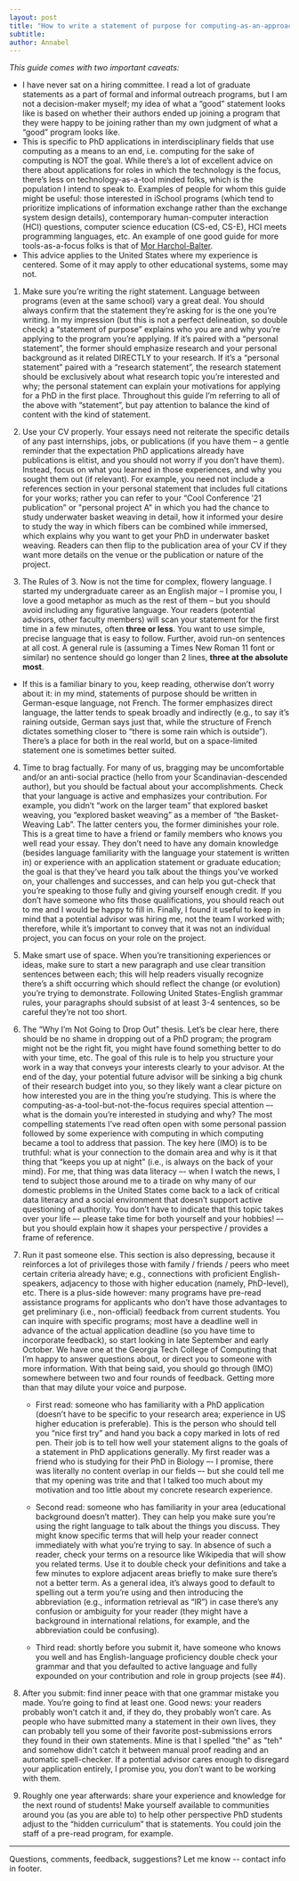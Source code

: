 ```yaml
---
layout: post
title: "How to write a statement of purpose for computing-as-an-approach PhD programs"
subtitle: 
author: Annabel
---
```


_This guide comes with two important caveats:_
* I have never sat on a hiring committee. I read a lot of graduate statements as a part of formal and informal outreach programs, but I am not a decision-maker myself; my idea of what a “good” statement looks like is based on whether their authors ended up joining a program that they were happy to be joining rather than my own judgment of what a “good” program looks like.
* This is specific to PhD applications in interdisciplinary fields that use computing as a means to an end, i.e. computing for the sake of computing is NOT the goal. While there’s a lot of excellent advice on there about applications for roles in which the technology is the focus, there’s less on technology-as-a-tool minded folks, which is the population I intend to speak to. Examples of people for whom this guide might be useful: those interested in iSchool programs (which tend to prioritize implications of information exchange rather than the exchange system design details), contemporary human-computer interaction (HCI) questions, computer science education (CS-ed, CS-E), HCI meets programming languages, etc. An example of one good guide for more tools-as-a-focus folks is that of [Mor Harchol-Balter](https://www-sop.inria.fr/members/Arnaud.Legout/Documents/gradschooltalk.pdf).
* This advice applies to the United States where my experience is centered. Some of it may apply to other educational systems, some may not. 

1.	Make sure you’re writing the right statement. Language between programs (even at the same school) vary a great deal. You should always confirm that the statement they’re asking for is the one you’re writing. In my impression (but this is not a perfect delineation, so double check) a “statement of purpose” explains who you are and why you’re applying to the program you’re applying. If it’s paired with a “personal statement”, the former should emphasize research and your personal background as it related DIRECTLY to your research. If it’s a “personal statement” paired with a “research statement”, the research statement should be exclusively about what research topic you’re interested and why; the personal statement can explain your motivations for applying for a PhD in the first place. Throughout this guide I’m referring to all of the above with “statement”, but pay attention to balance the kind of content with the kind of statement.

2.	Use your CV properly. Your essays need not reiterate the specific details of any past internships, jobs, or publications (if you have them – a gentle reminder that the expectation PhD applications already have publications is elitist, and you should not worry if you don’t have them). Instead, focus on what you learned in those experiences, and why you sought them out (if relevant). For example, you need not include a references section in your personal statement that includes full citations for your works; rather you can refer to your “Cool Conference ’21 publication” or "personal project A" in which you had the chance to study underwater basket weaving in detail, how it informed your desire to study the way in which fibers can be combined while immersed, which explains why you want to get your PhD in underwater basket weaving. Readers can then flip to the publication area of your CV if they want more details on the venue or the publication or nature of the project.

3.	The Rules of 3. Now is not the time for complex, flowery language. I started my undergraduate career as an English major – I promise you, I love a good metaphor as much as the rest of them – but you should avoid including any figurative language. Your readers (potential advisors, other faculty members) will scan your statement for the first time in a few minutes, often __three or less__. You want to use simple, precise language that is easy to follow. Further, avoid run-on sentences at all cost. A general rule is (assuming a Times New Roman 11 font or similar) no sentence should go longer than 2 lines, __three at the absolute most__. 

* If this is a familiar binary to you, keep reading, otherwise don’t worry about it: in my mind, statements of purpose should be written in German-esque language, not French. The former emphasizes direct language, the latter tends to speak broadly and indirectly (e.g., to say it’s raining outside, German says just that, while the structure of French dictates something closer to “there is some rain which is outside”). There’s a place for both in the real world, but on a space-limited statement one is sometimes better suited.

4.	Time to brag factually. For many of us, bragging may be uncomfortable and/or an anti-social practice (hello from your Scandinavian-descended author), but you should be factual about your accomplishments. Check that your language is active and emphasizes your contribution. For example, you didn’t “work on the larger team” that explored basket weaving, you “explored basket weaving” as a member of “the Basket-Weaving Lab”. The latter centers you, the former diminishes your role. This is a great time to have a friend or family members who knows you well read your essay. They don’t need to have any domain knowledge (besides language familiarity with the language your statement is written in) or experience with an application statement or graduate education; the goal is that they’ve heard you talk about the things you’ve worked on, your challenges and successes, and can help you gut-check that you’re speaking to those fully and giving yourself enough credit. If you don’t have someone who fits those qualifications, you should reach out to me and I would be happy to fill in. Finally, I found it useful to keep in mind that a potential advisor was hiring me, not the team I worked with; therefore, while it’s important to convey that it was not an individual project, you can focus on your role on the project.

5.	Make smart use of space. When you’re transitioning experiences or ideas, make sure to start a new paragraph and use clear transition sentences between each; this will help readers visually recognize there’s a shift occurring which should reflect the change (or evolution) you’re trying to demonstrate. Following United States-English grammar rules, your paragraphs should subsist of at least 3-4 sentences, so be careful they’re not too short.

6.	The “Why I’m Not Going to Drop Out” thesis. Let’s be clear here, there should be no shame in dropping out of a PhD program; the program might not be the right fit, you might have found something better to do with your time, etc. The goal of this rule is to help you structure your work in a way that conveys your interests clearly to your advisor. At the end of the day, your potential future advisor will be sinking a big chunk of their research budget into you, so they likely want a clear picture on how interested you are in the thing you’re studying. This is where the computing-as-a-tool-but-not-the-focus requires special attention –- what is the domain you’re interested in studying and why? The most compelling statements I’ve read often open with some personal passion followed by some experience with computing in which computing became a tool to address that passion. The key here (IMO) is to be truthful: what is your connection to the domain area and why is it that thing that “keeps you up at night” (i.e., is always on the back of your mind). For me, that thing was data literacy –- when I watch the news, I tend to subject those around me to a tirade on why many of our domestic problems in the United States come back to a lack of critical data literacy and a social environment that doesn’t support active questioning of authority. You don’t have to indicate that this topic takes over your life –- please take time for both yourself and your hobbies! –- but you should explain how it shapes your perspective / provides a frame of reference.

7.	Run it past someone else. This section is also depressing, because it reinforces a lot of privileges those with family / friends / peers who meet certain criteria already have; e.g., connections with proficient English-speakers, adjacency to those with higher education (namely, PhD-level), etc. There is a plus-side however: many programs have pre-read assistance programs for applicants who don’t have those advantages to get preliminary (i.e., non-official) feedback from current students. You can inquire with specific programs; most have a deadline well in advance of the actual application deadline (so you have time to incorporate feedback), so start looking in late September and early October. We have one at the Georgia Tech College of Computing that I’m happy to answer questions about, or direct you to someone with more information. With that being said, you should go through (IMO) somewhere between two and four rounds of feedback. Getting more than that may dilute your voice and purpose. 

	* First read: someone who has familiarity with a PhD application (doesn’t have to be specific to your research area; experience in US higher education is preferable). This is the person who should tell you “nice first try” and hand you back a copy marked in lots of red pen. Their job is to tell how well your statement aligns to the goals of a statement in PhD applications generally. My first reader was a friend who is studying for their PhD in Biology –- I promise, there was literally no content overlap in our fields –- but she could tell me that my opening was trite and that I talked too much about my motivation and too little about my concrete research experience.

	* Second read: someone who has familiarity in your area (educational background doesn’t matter). They can help you make sure you’re using the right language to talk about the things you discuss. They might know specific terms that will help your reader connect immediately with what you’re trying to say. In absence of such a reader, check your terms on a resource like Wikipedia that will show you related terms. Use it to double check your definitions and take a few minutes to explore adjacent areas briefly to make sure there’s not a better term. As a general idea, it’s always good to default to spelling out a term you’re using and then introducing the abbreviation (e.g., information retrieval as “IR”) in case there’s any confusion or ambiguity for your reader (they might have a background in international relations, for example, and the abbreviation could be confusing). 

	* Third read: shortly before you submit it, have someone who knows you well and has English-language proficiency double check your grammar and that you defaulted to active language and fully expounded on your contribution and role in group projects (see #4).

8.	After you submit: find inner peace with that one grammar mistake you made. You’re going to find at least one. Good news: your readers probably won’t catch it and, if they do, they probably won’t care. As people who have submitted many a statement in their own lives, they can probably tell you some of their favorite post-submissions errors they found in their own statements. Mine is that I spelled "the" as "teh" and somehow didn't catch it between manual proof reading and an automatic spell-checker. If a potential advisor cares enough to disregard your application entirely, I promise you, you don’t want to be working with them.

9.	Roughly one year afterwards: share your experience and knowledge for the next round of students! Make yourself available to communities around you (as you are able to) to help other perspective PhD students adjust to the “hidden curriculum” that is statements. You could join the staff of a pre-read program, for example.

------------------------------
Questions, comments, feedback, suggestions? Let me know -- contact info in footer.